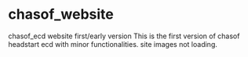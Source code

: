 # chasof_website
chasof_ecd website first/early version
This is the first version of chasof headstart ecd with minor functionalities.
site images not loading.